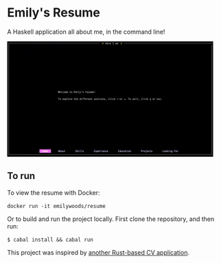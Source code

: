 # Emily's Resume

A Haskell application all about me, in the command line!

![gif](preview.gif)

## To run

To view the resume with Docker:

```
docker run -it emilywoods/resume
```

Or to build and run the project locally. First clone the repository, and then run:

```
$ cabal install && cabal run 
```

This project was inspired by [another Rust-based CV application](https://github.com/maitesin/rust-cv).
